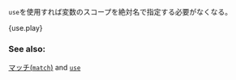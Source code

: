 <!--- The `use` declaration can be used so manual scoping isn't needed: --->
`use`を使用すれば変数のスコープを絶対名で指定する必要がなくなる。

{use.play}

### See also:

[マッチ(`match`)][match] and [`use`][use]

[use]: ./mod/use.html
[match]: ./flow_control/match.html
